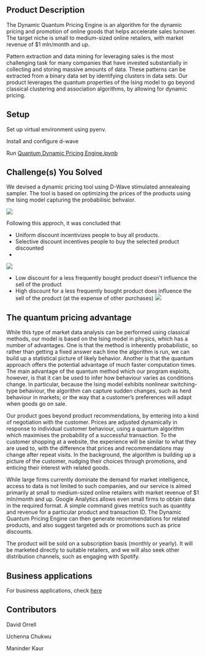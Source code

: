 ## Product Description 
The Dynamic Quantum Pricing Engine is an algorithm for the dynamic pricing and promotion of online goods that helps accelerate sales turnover. The target niche is small to medium-sized online retailers, with market revenue of $1 mln/month and up.

Pattern extraction and data mining for leveraging sales is the most challenging task for many companies that have invested substantially in collecting and storing massive amounts of data. These patterns can be extracted from a binary data set by identifying clusters in data sets. Our product leverages the quantum properties of the Ising model to go beyond classical clustering and association algorithms, by allowing for dynamic pricing.

## Setup
Set up virtual environment using pyenv. 

Install and configure d-wave 

Run [Quantum Dynamic Pricing Engine.ipynb ](https://github.com/ManinderPanesar/Hackathon2021/blob/Week3-Hackathon/Quantum%20Finance/Quantum%20Dynamic%20Pricing%20Engine.ipynb)

## Challenge(s) You Solved
We devised a dynamic pricing tool using D-Wave stimulated annealeaing sampler. The tool is based on optimizing the prices of the products using the Ising model capturing the probabilisic behvaior. 

![](https://github.com/ManinderPanesar/Hackathon2021/blob/Week3-Hackathon/Quantum%20Finance/Our%20approach.png)

Following this approch, it was concluded that 
- Uniform discount incentivizes people to buy all products.
- Selective discount incentives people to buy the selected product discounted
- 
![](https://github.com/ManinderPanesar/Hackathon2021/blob/Week3-Hackathon/Quantum%20Finance/Uniform%20sale.png)

- Low discount for a less frequently bought product doesn't influence the sell of the product
- High discount for a less frequently bought product does influence the sell of the product (at the expense of other purchases)
![](https://github.com/ManinderPanesar/Hackathon2021/blob/Week3-Hackathon/Quantum%20Finance/Discount%20on%20product.png)


## The quantum pricing advantage

While this type of market data analysis can be performed using classical methods, our model is based on the Ising model in physics, which has a number of advantages. One is that the method is inherently probabilistic, so rather than getting a fixed answer each time the algorithm is run, we can build up a statistical picture of likely behavior. Another is that the quantum approach offers the potential advantage of much faster computation times. The main advantage of the quantum method which our program exploits, however, is that it can be used to infer how behaviour varies as conditions change. In particular, because the Ising model exhibits nonlinear switching-type behaviour, the algorithm can capture sudden changes, such as herd behaviour in markets; or the way that a customer’s preferences will adapt when goods go on sale. 

Our product goes beyond product recommendations, by entering into a kind of negotiation with the customer. Prices are adjusted dynamically in response to individual customer behaviour, using a quantum algorithm which maximises the probability of a successful transaction. To the customer shopping at a website, the experience will be similar to what they are used to, with the difference that prices and recommendations may change after repeat visits. In the background, the algorithm is building up a picture of the customer, nudging their choices through promotions, and enticing their interest with related goods.

While large firms currently dominate the demand for market intelligence, access to data is not limited to such companies, and our service is aimed primarily at small to medium-sized online retailers with market revenue of $1 mln/month and up. Google Analytics allows even small firms to obtain data in the required format. A simple command gives metrics such as quantity and revenue for a particular product and transaction ID. The Dynamic Quantum Pricing Engine can then generate recommendations for related products, and also suggest targeted ads or promotions such as price discounts.

The product will be sold on a subscription basis (monthly or yearly). It will be marketed directly to suitable retailers, and we will also seek other distribution channels, such as engaging with Spotify.

## Business applications
For business applications, check [here](https://github.com/ManinderPanesar/Hackathon2021/blob/Week3-Hackathon/Quantum%20Finance/Business%20Application.md)

## Contributors 
David Orrell

Uchenna Chukwu

Maninder Kaur
